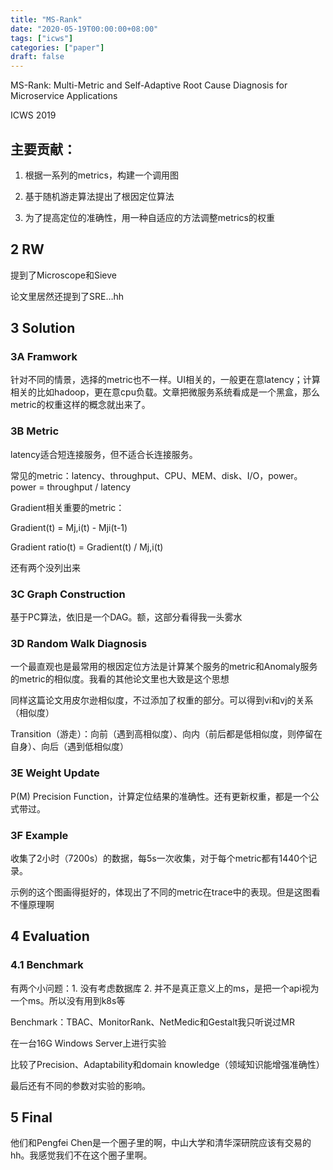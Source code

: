 ```yaml
---
title: "MS-Rank"
date: "2020-05-19T00:00:00+08:00"
tags: ["icws"]
categories: ["paper"]
draft: false
---
```


MS-Rank: Multi-Metric and Self-Adaptive Root Cause Diagnosis for Microservice Applications

ICWS 2019

## 主要贡献：

1. 根据一系列的metrics，构建一个调用图

2. 基于随机游走算法提出了根因定位算法

3. 为了提高定位的准确性，用一种自适应的方法调整metrics的权重

## 2 RW

提到了Microscope和Sieve

论文里居然还提到了SRE…hh

## 3 Solution

### 3A Framwork

针对不同的情景，选择的metric也不一样。UI相关的，一般更在意latency；计算相关的比如hadoop，更在意cpu负载。文章把微服务系统看成是一个黑盒，那么metric的权重这样的概念就出来了。

### 3B Metric

latency适合短连接服务，但不适合长连接服务。

常见的metric：latency、throughput、CPU、MEM、disk、I/O，power。power = throughput / latency

Gradient相关重要的metric：

Gradient(t) = Mj,i(t) - Mji(t-1)

Gradient ratio(t) = Gradient(t) / Mj,i(t)

还有两个没列出来

### 3C Graph Construction

基于PC算法，依旧是一个DAG。额，这部分看得我一头雾水

### 3D Random Walk Diagnosis

一个最直观也是最常用的根因定位方法是计算某个服务的metric和Anomaly服务的metric的相似度。我看的其他论文里也大致是这个思想

同样这篇论文用皮尔逊相似度，不过添加了权重的部分。可以得到vi和vj的关系（相似度）

Transition（游走）：向前（遇到高相似度）、向内（前后都是低相似度，则停留在自身）、向后（遇到低相似度）

### 3E Weight Update

P(M) Precision Function，计算定位结果的准确性。还有更新权重，都是一个公式带过。

### 3F Example

收集了2小时（7200s）的数据，每5s一次收集，对于每个metric都有1440个记录。

示例的这个图画得挺好的，体现出了不同的metric在trace中的表现。但是这图看不懂原理啊

## 4 Evaluation

### 4.1 Benchmark

有两个小问题：1. 没有考虑数据库 2. 并不是真正意义上的ms，是把一个api视为一个ms。所以没有用到k8s等

Benchmark：TBAC、MonitorRank、NetMedic和Gestalt我只听说过MR

在一台16G Windows Server上进行实验

比较了Precision、Adaptability和domain knowledge（领域知识能增强准确性）

最后还有不同的参数对实验的影响。

## 5 Final

他们和Pengfei Chen是一个圈子里的啊，中山大学和清华深研院应该有交易的hh。我感觉我们不在这个圈子里啊。

 